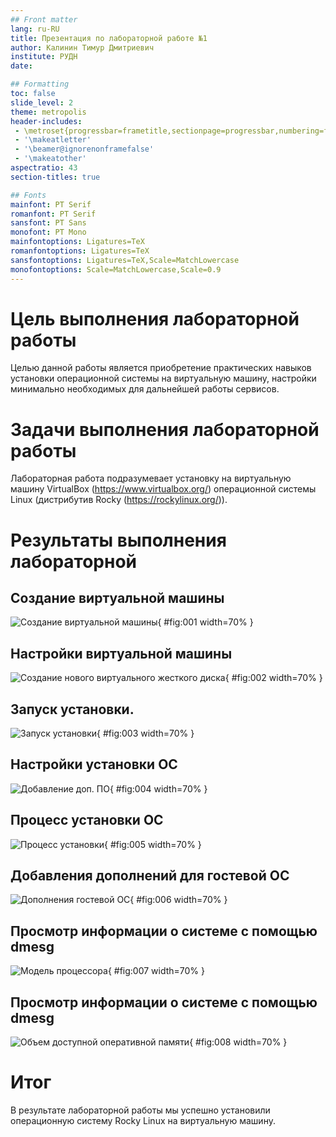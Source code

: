 ```yaml
---
## Front matter
lang: ru-RU
title: Презентация по лабораторной работе №1
author: Калинин Тимур Дмитриевич
institute: РУДН
date: 

## Formatting
toc: false
slide_level: 2
theme: metropolis
header-includes: 
 - \metroset{progressbar=frametitle,sectionpage=progressbar,numbering=fraction}
 - '\makeatletter'
 - '\beamer@ignorenonframefalse'
 - '\makeatother'
aspectratio: 43
section-titles: true

## Fonts
mainfont: PT Serif
romanfont: PT Serif
sansfont: PT Sans
monofont: PT Mono
mainfontoptions: Ligatures=TeX
romanfontoptions: Ligatures=TeX
sansfontoptions: Ligatures=TeX,Scale=MatchLowercase
monofontoptions: Scale=MatchLowercase,Scale=0.9
---
```


# Цель выполнения лабораторной работы

Целью данной работы является приобретение практических навыков установки операционной системы на виртуальную машину, настройки минимально необходимых для дальнейшей работы сервисов.

# Задачи выполнения лабораторной работы

Лабораторная работа подразумевает установку на виртуальную машину
VirtualBox (https://www.virtualbox.org/) операционной системы Linux
(дистрибутив Rocky (https://rockylinux.org/)).

# Результаты выполнения лабораторной

## Создание виртуальной машины

![Создание виртуальной машины](../img/Image%20001.png){ #fig:001 width=70% }

## Настройки виртуальной машины

![Создание нового виртуального жесткого диска](../img/Image%20003.png){ #fig:002 width=70% }

## Запуск установки.

![Запуск установки](../img/Image%20007.png){ #fig:003 width=70% }

## Настройки установки ОС

![Добавление доп. ПО](../img/Image%20009.png){ #fig:004 width=70% }

## Процесс установки ОС

![Процесс установки](../img/Image%20012.png){ #fig:005 width=70% }

## Добавления дополнений для гостевой ОС

![Дополнения гостевой ОС](../img/Image%20015.png){ #fig:006 width=70% }

## Просмотр информации о системе с помощью dmesg

![Модель процессора](../img/Image%20019.png){ #fig:007 width=70% }

## Просмотр информации о системе с помощью dmesg

![Объем доступной оперативной памяти](../img/Image%20020.png){ #fig:008 width=70% }

# Итог

В результате лабораторной работы мы успешно установили операционную систему Rocky Linux на виртуальную машину.
